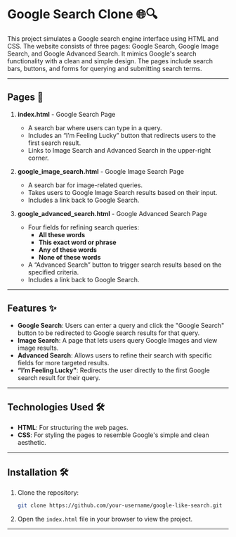 # Google Search Clone 🌐🔍

This project simulates a Google search engine interface using HTML and CSS. The website consists of three pages: Google Search, Google Image Search, and Google Advanced Search. It mimics Google's search functionality with a clean and simple design. The pages include search bars, buttons, and forms for querying and submitting search terms.

---
## Pages 📄
1. **index.html** - Google Search Page
    - A search bar where users can type in a query.
    - Includes an “I’m Feeling Lucky” button that redirects users to the first search result.
    - Links to Image Search and Advanced Search in the upper-right corner.

2. **google_image_search.html** - Google Image Search Page
    - A search bar for image-related queries.
    - Takes users to Google Image Search results based on their input.
    - Includes a link back to Google Search.

3. **google_advanced_search.html** - Google Advanced Search Page
    - Four fields for refining search queries:
      - **All these words** 
      - **This exact word or phrase** 
      - **Any of these words** 
      - **None of these words** 
    - A “Advanced Search” button to trigger search results based on the specified criteria.
    - Includes a link back to Google Search.
---
## Features ✨
- **Google Search**: Users can enter a query and click the "Google Search" button to be redirected to Google search results for that query.
- **Image Search**: A page that lets users query Google Images and view image results.
- **Advanced Search**: Allows users to refine their search with specific fields for more targeted results.
- **“I’m Feeling Lucky”**: Redirects the user directly to the first Google search result for their query.
---
## Technologies Used 🛠️
- **HTML**: For structuring the web pages.
- **CSS**: For styling the pages to resemble Google's simple and clean aesthetic.
---
## Installation 🛠️
1. Clone the repository:
    ```bash
    git clone https://github.com/your-username/google-like-search.git
    ```
2. Open the `index.html` file in your browser to view the project.
---
